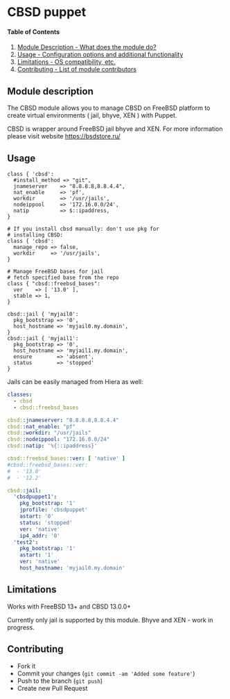 # CBSD puppet

#### Table of Contents

1. [Module Description - What does the module do?](#module-description)
2. [Usage - Configuration options and additional functionality](#usage)
3. [Limitations - OS compatibility, etc.](#limitations)
4. [Contributing - List of module contributors](#contributing)

## Module description

The CBSD module allows you to manage CBSD on FreeBSD platform to create virtual environments ( jail, bhyve, XEN ) with Puppet.

CBSD is wrapper around FreeBSD jail bhyve and XEN. For more information please visit website https://bsdstore.ru/

## Usage

```Puppet
class { 'cbsd':
  #install_method => "git",
  jnameserver    => "8.8.8.8,8.8.4.4",
  nat_enable     => 'pf',
  workdir        => '/usr/jails',
  nodeippool     => '172.16.0.0/24',
  natip          => $::ipaddress,
}
```

```Puppet
# If you install cbsd manually: don't use pkg for
# installing CBSD:
class { 'cbsd':
  manage_repo => false,
  workdir     => '/usr/jails',
}
```

```Puppet
# Manage FreeBSD bases for jail
# fetch specified base from the repo
class { "cbsd::freebsd_bases":
  ver    => [ '13.0' ],
  stable => 1,
}

cbsd::jail { 'myjail0':
  pkg_bootstrap => '0',
  host_hostname => 'myjail0.my.domain',
}
cbsd::jail { 'myjail1':
  pkg_bootstrap => '0',
  host_hostname => 'myjail1.my.domain',
  ensure        => 'absent',
  status        => 'stopped'
}

```

Jails can be easily managed from Hiera as well:
```YAML
classes:
  - cbsd
  - cbsd::freebsd_bases

cbsd::jnameserver: "8.8.8.8,8.8.4.4"
cbsd::nat_enable: "pf"
cbsd::workdir: "/usr/jails"
cbsd::nodeippool: "172.16.0.0/24"
cbsd::natip: '%{::ipaddress}'

cbsd::freebsd_bases::ver: [ 'native' ]
#cbsd::freebsd_bases::ver:
#  - '13.0'
#  - '12.2'

cbsd::jail:
  'cbsdpuppet1':
    pkg_bootstrap: '1'
    jprofile: 'cbsdpuppet'
    astart: '0'
    status: 'stopped'
    ver: 'native'
    ip4_addr: '0'
  'test2':
    pkg_bootstrap: '1'
    astart: '1'
    ver: 'native'
    host_hostname: 'myjail0.my.domain'

```

## Limitations

Works with FreeBSD 13+ and CBSD 13.0.0+

Currently only jail is supported by this module. Bhyve and XEN - work in progress.

## Contributing

* Fork it
* Commit your changes (`git commit -am 'Added some feature'`)
* Push to the branch (`git push`)
* Create new Pull Request

